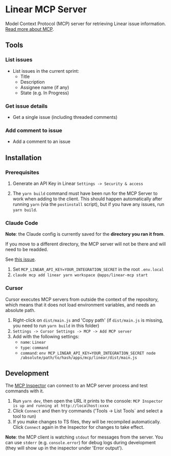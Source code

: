 # Linear MCP Server

Model Context Protocol (MCP) server for retrieving Linear issue information. [Read more about MCP](https://modelcontextprotocol.io/introduction).

## Tools

### List issues

- List issues in the current sprint:
  - Title
  - Description
  - Assignee name (if any)
  - State (e.g. In Progress)

### Get issue details

- Get a single issue (including threaded comments)

### Add comment to issue

- Add a comment to an issue

## Installation

### Prerequisites

1. Generate an API Key in Linear `Settings -> Security & access`

2. The `yarn build` command must have been run for the MCP Server to work when adding to the client.
   This should happen automatically after running `yarn` (via the `postinstall` script), but if you have any issues, run `yarn build`.

### Claude Code

**Note**: the Claude config is currently saved for the **directory you ran it from**.

If you move to a different directory, the MCP server will not be there and will need to be readded.

See [this issue](https://github.com/anthropics/claude-code/issues/374).

1. Set `MCP_LINEAR_API_KEY=YOUR_INTEGRATION_SECRET` in the root `.env.local`
2. `claude mcp add linear yarn workspace @apps/linear-mcp start`

### Cursor

Cursor executes MCP servers from outside the context of the repository, which means that it does not load environment variables, and needs an absolute path.

1. Right-click on `dist/main.js` and 'Copy path' (if `dist/main.js` is missing, you need to run `yarn build` in this folder)
2. `Settings -> Cursor Settings -> MCP -> Add MCP server`
3. Add with the following settings:
   - `name`: `Linear`
   - `type`: `command`
   - `command`: `env MCP_LINEAR_API_KEY=YOUR_INTEGRATION_SECRET node /absolute/path/to/hash/apps/mcp/linear/dist/main.js`

## Development

The [MCP Inspector](https://github.com/modelcontextprotocol/inspector) can connect to an MCP server process and test commands with it.

1. Run `yarn dev`, then open the URL it prints to the console: `MCP Inspector is up and running at http://localhost:xxxx`
2. Click `Connect` and then try commands ('Tools -> List Tools` and select a tool to run)
3. If you make changes to TS files, they will be recompiled automatically. Click `Connect` again in the Inspector for changes to take effect.

**Note**: the MCP client is watching `stdout` for messages from the server.
You can use `stderr` (e.g. `console.error`) for debug logs during development (they will show up in the inspector under 'Error output').
